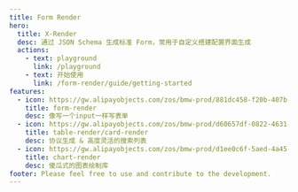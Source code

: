 ```yaml
---
title: Form Render
hero:
  title: X-Render
  desc: 通过 JSON Schema 生成标准 Form，常用于自定义搭建配置界面生成
  actions:
    - text: playground
      link: /playground
    - text: 开始使用
      link: /form-render/guide/getting-started
features:
  - icon: https://gw.alipayobjects.com/zos/bmw-prod/881dc458-f20b-407b-947a-95104b5ec82b/k79dm8ih_w144_h144.png
    title: form-render
    desc: 像写一个input一样写表单
  - icon: https://gw.alipayobjects.com/zos/bmw-prod/d60657df-0822-4631-9d7c-e7a869c2f21c/k79dmz3q_w126_h126.png
    title: table-render/card-render
    desc: 协议生成 & 高度灵活的搜索列表
  - icon: https://gw.alipayobjects.com/zos/bmw-prod/d1ee0c6f-5aed-4a45-a507-339a4bfe076c/k7bjsocq_w144_h144.png
    title: chart-render
    desc: 傻瓜式的图表绘制库
footer: Please feel free to use and contribute to the development.
---
```




